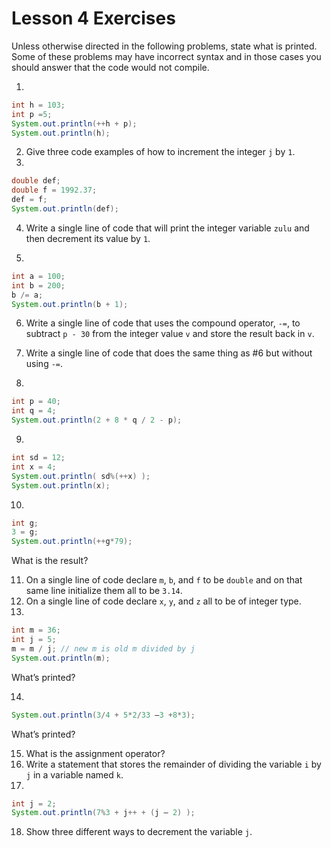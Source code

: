 # Lesson 4 Exercises

Unless otherwise directed in the following problems, state what is printed. Some of these problems may have incorrect syntax and in those cases you should answer that the code would not compile.  

1. 

```java
int h = 103;  
int p =5;  
System.out.println(++h + p);  
System.out.println(h);  
```

2. Give three code examples of how to increment the integer `j` by `1`.  
3. 

```java
double def;  
double f = 1992.37;  
def = f;  
System.out.println(def); 
```

4. Write a single line of code that will print the integer variable `zulu` and then decrement its value by `1`.  
  
5. 

```java
int a = 100;  
int b = 200;  
b /= a;  
System.out.println(b + 1);  
```

6. Write a single line of code that uses the compound operator, `-=`, to subtract `p - 30` from the integer value `v` and store the result back in `v`.  
  
7. Write a single line of code that does the same thing as #6 but without using `-=`.  
  
8. 

```java
int p = 40;  
int q = 4;  
System.out.println(2 + 8 * q / 2 - p);  
```

9. 

```java
int sd = 12;  
int x = 4;  
System.out.println( sd%(++x) );  
System.out.println(x); 
```

10. 

```java
int g;  
3 = g;  
System.out.println(++g*79);  
```

What is the result?  

11. On a single line of code declare `m`, `b`, and `f` to be `double` and on that same line initialize them all to be `3.14`.  
12. On a single line of code declare `x`, `y`, and `z` all to be of integer type.  
13. 

```java
int m = 36;  
int j = 5;  
m = m / j; // new m is old m divided by j  
System.out.println(m);  
```

What’s printed? 

14. 

```java
System.out.println(3/4 + 5*2/33 –3 +8*3);  
```

What’s printed? 
 
15. What is the assignment operator?  
16. Write a statement that stores the remainder of dividing the variable `i` by `j` in a variable named `k`.  
17. 

```java
int j = 2; 
System.out.println(7%3 + j++ + (j – 2) ); 
```

18. Show three different ways to decrement the variable `j`.
